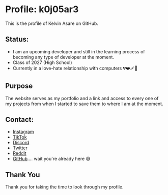# Profile: k0j05ar3
This is the profile of Kelvin Asare on GitHub.

## Status:
- I am an upcoming developer and still in the learning process of becoming any type of developer at the moment. 
- Class of 2027 (High School)
- Currently in a love-hate relationship with computers 💔❤️‍🩹🥀

## Purpose
The website serves as my portfolio and a link and access to every one of my projects from when I started to save them to where I am at the moment. 

## Contact:
- [Instagram]()
- [TikTok]()
- [Discord]()
- [Twitter]()
- [Reddit]()
- [GitHub](https://github.com/k0j05ar3).... wait you're already here 😅

## Thank You
Thank you for taking the time to look through my profile.